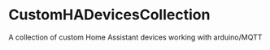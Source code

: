 # CustomHADevicesCollection
 A collection of custom Home Assistant devices working with arduino/MQTT
